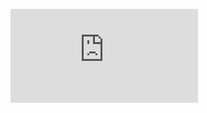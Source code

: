 ![contents](https://github.com/mengyush/Machine-Learning/tree/main/ML_programming_matlab/Anomaly_Detection_and_Recommender_Systems/ex8.pdf)
